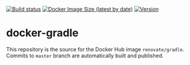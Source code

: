 [![Build status](https://github.com/renovatebot/docker-gradle/workflows/build/badge.svg)](https://github.com/renovatebot/docker-gradle/actions?query=workflow%3Abuild)
[![Docker Image Size (latest by date)](https://img.shields.io/docker/image-size/renovate/gradle?sort=date)](https://hub.docker.com/r/renovate/gradle)
[![Version](https://img.shields.io/docker/v/renovate/gradle/latest)](https://hub.docker.com/r/renovate/gradle)

# docker-gradle

This repository is the source for the Docker Hub image `renovate/gradle`. Commits to `master` branch are automatically built and published.
